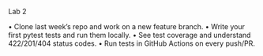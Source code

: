 Lab 2

• Clone last week’s repo and work on a new feature branch.
• Write your first pytest tests and run them locally.
• See test coverage and understand 422/201/404 status codes.
• Run tests in GitHub Actions on every push/PR.

